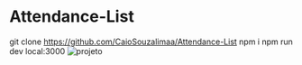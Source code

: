 # Attendance-List

git clone https://github.com/CaioSouzalimaa/Attendance-List
npm i
npm run dev
local:3000
![projeto](https://user-images.githubusercontent.com/49465265/164958845-c356c45c-e2bf-43fa-879a-9e61c04d36f0.png)
